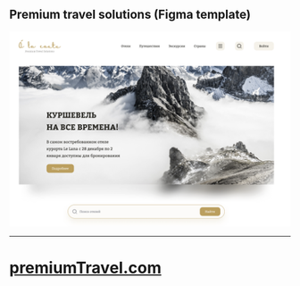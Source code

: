 
## Premium travel solutions (Figma template)



![alt text](<Screenshot 2024-10-26 at 00.11.23.png>)

<hr>

# [premiumTravel.com](https://premiumtravel.netlify.app/)